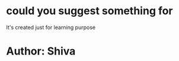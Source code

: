 # could you suggest something for 
<p> It's created just for learning purpose <br> <h1>Author: Shiva</h1></p>